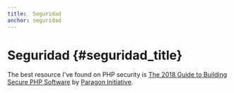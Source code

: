 ```yaml
---
title:  Seguridad
anchor: seguridad
---
```


# Seguridad {#seguridad_title}

The best resource I've found on PHP security is [The 2018 Guide to Building Secure PHP Software](https://paragonie.com/blog/2017/12/2018-guide-building-secure-php-software) by
[Paragon Initiative](https://paragonie.com/).
